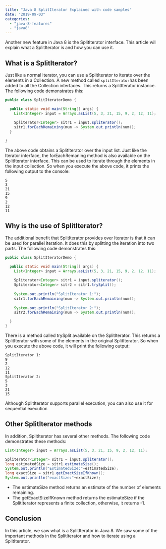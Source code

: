 ```yaml
---
title: "Java 8 SplitIterator Explained with code samples"
date: "2019-09-03"
categories: 
  - "java-8-features"
  - "java8"
---
```


Another new feature in Java 8 is the SplitIterator interface. This article will explain what a SplitIterator is and how you can use it.

## What is a SplitIterator?

Just like a normal Iterator, you can use a SplitIterator to iterate over the elements in a Collection. A new method called `splitIterator`has been added to all the Collection interfaces. This returns a SplitIterator instance. The following code demonstrates this:

```java
public class SplitIteratorDemo {

  public static void main(String[] args) {
    List<Integer> input = Arrays.asList(5, 3, 21, 15, 9, 2, 12, 11);
    
    Spliterator<Integer> sitr1 = input.spliterator();
    sitr1.forEachRemaining(num -> System.out.println(num));
  }

}
```

The above code obtains a SplitIterator over the input list. Just like the Iterator interface, the forEachRemaning method is also available on the SplitIterator interface. This can be used to iterate through the elements in the input collection. So when you execute the above code, it prints the following output to the console:

```
5
3
21
15
9
2
12
11
```

## Why is the use of SplitIterator?

The additional benefit that SplitIterator provides over Iterator is that it can be used for parallel iteration. It does this by splitting the iteration into two parts. The following code demonstrates this:

```java
public class SplitIteratorDemo {

  public static void main(String[] args) {
    List<Integer> input = Arrays.asList(5, 3, 21, 15, 9, 2, 12, 11);
    
    Spliterator<Integer> sitr1 = input.spliterator();
    Spliterator<Integer> sitr2 = sitr1.trySplit();
    
    System.out.println("SplitIterator 1:");
    sitr1.forEachRemaining(num -> System.out.println(num));
    
    System.out.println("SplitIterator 2:");
    sitr2.forEachRemaining(num -> System.out.println(num));

  }
}
```

There is a method called trySplit available on the SplitIterator. This returns a SplitIterator with some of the elements in the original SplitIterator. So when you execute the above code, it will print the following output:

```
SplitIterator 1:
9
2
12
11
SplitIterator 2:
5
3
21
15
```

Although SplitIterator supports parallel execution, you can also use it for sequential execution

## Other SplitIterator methods

In addition, SplitIterator has several other methods. The following code demonstrates these methods:

```java
List<Integer> input = Arrays.asList(5, 3, 21, 15, 9, 2, 12, 11);

Spliterator<Integer> sitr1 = input.spliterator();
long estimatedSize = sitr1.estimateSize();
System.out.println("EstimatedSize:"+estimatedSize);
long exactSize = sitr1.getExactSizeIfKnown();
System.out.println("exactSize:"+exactSize);
```

- The estimateSize method returns an estimate of the number of elements remaining.
- The getExactSizeIfKnown method returns the estimateSize if the SplitIterator represents a finite collection, otherwise, it returns -1.

## Conclusion

In this article, we saw what is a SplitIterator in Java 8. We saw some of the important methods in the SplitIterator and how to iterate using a SplitIterator.

